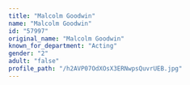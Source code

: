 ```yaml
---
title: "Malcolm Goodwin"
name: "Malcolm Goodwin"
id: "57997"
original_name: "Malcolm Goodwin"
known_for_department: "Acting"
gender: "2"
adult: "false"
profile_path: "/h2AVP07OdXOsX3ERNwpsQuvrUEB.jpg"
---
```

